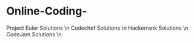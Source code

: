 Online-Coding-
==============

Project Euler Solutions \n
Codechef Solutions \n
Hackerrank Solutions \n
CodeJam Solutions \n

